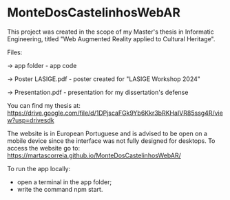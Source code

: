 # MonteDosCastelinhosWebAR

This project was created in the scope of my Master's thesis in Informatic Engineering, titled "Web Augmented Reality applied to Cultural Heritage". 

Files:

  -> app folder - app code

  -> Poster LASIGE.pdf - poster created for "LASIGE Workshop 2024"

  -> Presentation.pdf - presentation for my dissertation's defense

You can find my thesis at: https://drive.google.com/file/d/1DPjscaFGk9Yb6Kkr3bRKHaIVR85ssg4R/view?usp=drivesdk

The website is in European Portuguese and is advised to be open on a mobile device since the interface was not fully designed for desktops.
To access the website go to: https://martascorreia.github.io/MonteDosCastelinhosWebAR/

To run the app locally:
- open a terminal in the app folder;
- write the command npm start.
